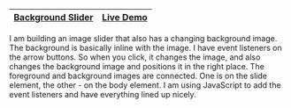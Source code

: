 | [Background Slider](https://github.com/lana-20/50_Projects_in_50_Days/tree/main/BackgroundSlider) | [Live Demo](https://lana-20.github.io/background-slider/) |
|----|----|

I am building an image slider that also has a changing background image.
The background is basically inline with the image.
I have event listeners on the arrow buttons. So when you click, it changes the image,
and also changes the background image and positions it in the right place.
The foreground and background images are connected. One is on the slide element, the other - on the body element.
I am using JavaScript to add the event listeners and have everything lined up nicely.
